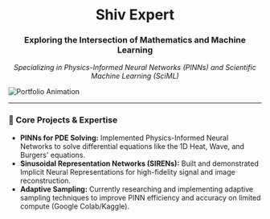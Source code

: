 <div align="center">

# **Shiv Expert**

### Exploring the Intersection of Mathematics and Machine Learning

*Specializing in Physics-Informed Neural Networks (PINNs) and Scientific Machine Learning (SciML)*

</div>

<img src="./assets/temp.gif" alt="Portfolio Animation" />

---

### 🔬 Core Projects & Expertise

-   **PINNs for PDE Solving:** Implemented Physics-Informed Neural Networks to solve differential equations like the 1D Heat, Wave, and Burgers' equations.
-   **Sinusoidal Representation Networks (SIRENs):** Built and demonstrated Implicit Neural Representations for high-fidelity signal and image reconstruction.
-   **Adaptive Sampling:** Currently researching and implementing adaptive sampling techniques to improve PINN efficiency and accuracy on limited compute (Google Colab/Kaggle).
